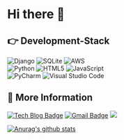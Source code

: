 # Hi there 👋

## 👉 Development-Stack
![Django](https://img.shields.io/badge/django-%23092E20.svg?style=for-the-badge&logo=django&logoColor=white)
![SQLite](https://img.shields.io/badge/sqlite-%2307405e.svg?style=for-the-badge&logo=sqlite&logoColor=white)
![AWS](https://img.shields.io/badge/AWS-%23FF9900.svg?style=for-the-badge&logo=amazon-aws&logoColor=white)      
![Python](https://img.shields.io/badge/python-3670A0?style=for-the-badge&logo=python&logoColor=ffdd54)
![HTML5](https://img.shields.io/badge/html5-%23E34F26.svg?style=for-the-badge&logo=html5&logoColor=white)
![JavaScript](https://img.shields.io/badge/javascript-%23323330.svg?style=for-the-badge&logo=javascript&logoColor=%23F7DF1E)    
![PyCharm](https://img.shields.io/badge/pycharm-143?style=for-the-badge&logo=pycharm&logoColor=black&color=black&labelColor=green)
![Visual Studio Code](https://img.shields.io/badge/Visual%20Studio%20Code-0078d7.svg?style=for-the-badge&logo=visual-studio-code&logoColor=white)    

## 📢 More Information
[![Tech Blog Badge](http://img.shields.io/badge/-Tech%20blog-black?style=flat-square&logo=github&link=https://psb6604.tistory.com/)](https://psb6604.tistory.com/)
[![Gmail Badge](https://img.shields.io/badge/Gmail-d14836?style=flat-square&logo=Gmail&logoColor=white&link=mailto:psb6604@gmail.com)](mailto:psb6604@gmail.com)
[<img src="https://img.shields.io/badge/Portfolio-white?style=flat&logo=Notion&logoColor=black"/>](https://www.notion.so/a4fe3bb821c94d219f272f8157459e59)
  
[![Anurag's github stats](https://github-readme-stats.vercel.app/api?username=Aeius)](https://github.com/anuraghazra/github-readme-stats)
